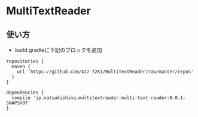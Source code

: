 # MultiTextReader

## 使い方
* build.gradleに下記のブロックを追加
```maven
repositories {
  maven {
    url 'https://github.com/417-72KI/MultiTextReader/raw/master/repos'
  }
}
```
```maven
dependencies {
  compile 'jp.natsukishina.multitextreader:multi-text-reader:0.0.1-SNAPSHOT'
}
```
